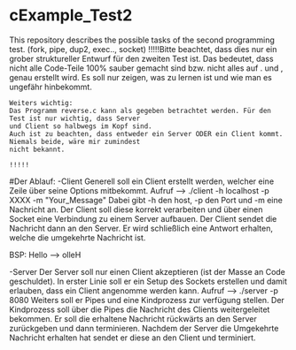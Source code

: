 # cExample_Test2
This repository describes the possible tasks of the second programming test. (fork, pipe, dup2, exec.., socket)
!!!!!Bitte beachtet, dass dies nur ein grober struktureller Entwurf für den zweiten Test ist. Das bedeutet, 
    dass nicht alle Code-Teile 100% sauber gemacht sind bzw. nicht alles auf . und , genau erstellt wird.
    Es soll nur zeigen, was zu lernen ist und wie man es ungefähr hinbekommt.

    Weiters wichtig:
    Das Programm reverse.c kann als gegeben betrachtet werden. Für den Test ist nur wichtig, dass Server
    und Client so halbwegs im Kopf sind.
    Auch ist zu beachten, dass entweder ein Server ODER ein Client kommt. Niemals beide, wäre mir zumindest
    nicht bekannt. 
                                                                                                          !!!!!
                                                                                                          



#Der Ablauf:
-Client
Generell soll ein Client erstellt werden, welcher eine Zeile über
seine Options mitbekommt.
Aufruf --> ./client -h localhost -p XXXX -m "Your_Message"
Dabei gibt -h den host, -p den Port und -m eine Nachricht an.
Der Client soll diese korrekt verarbeiten und über einen Socket
eine Verbindung zu einem Server aufbauen. Der Client sendet
die Nachricht dann an den Server. Er wird schließlich eine
Antwort erhalten, welche die umgekehrte Nachricht ist.

BSP: Hello --> olleH

-Server
Der Server soll nur einen Client akzeptieren (ist der Masse an Code geschuldet).
In erster Linie soll er ein Setup des Sockets erstellen und damit erlauben, dass
ein Client angenomme werden kann. 
Aufruf --> ./server -p 8080
Weiters soll er Pipes und eine Kindprozess zur verfügung stellen. Der Kindprozess
soll über die Pipes die Nachricht des Clients weitergeleitet bekommen. Er soll
die erhaltene Nachricht rückwärts an den Server zurückgeben und dann terminieren.
Nachdem der Server die Umgekehrte Nachricht erhalten hat sendet er diese an 
den Client und terminiert.
